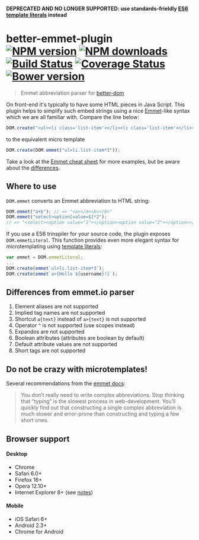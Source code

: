 **DEPRECATED AND NO LONGER SUPPORTED: use standards-frieldly [ES6 template literals](http://wesbos.com/template-strings-html/) instead**

# better-emmet-plugin<br>[![NPM version][npm-version]][npm-url] [![NPM downloads][npm-downloads]][npm-url] [![Build Status][travis-image]][travis-url] [![Coverage Status][coveralls-image]][coveralls-url] [![Bower version][bower-image]][bower-url]
> Emmet abbreviation parser for [better-dom](https://github.com/chemerisuk/better-dom)

On front-end it's typically to have some HTML pieces in Java Script. This plugin helps to simplify such embed strings using a nice [Emmet](http://emmet.io/)-like syntax which we are all familiar with. Compare the line below:

```js
DOM.create("<ul><li class='list-item'></li><li class='list-item'></li><li class='list-item'></li></ul>");
```

to the equivalent micro template

```js
DOM.create(DOM.emmet("ul>li.list-item*3"));
```
Take a look at the [Emmet cheat sheet](http://docs.emmet.io/cheat-sheet/) for more examples, but be aware about the [differences](#differences-from-emmetio-parser).

## Where to use
`DOM.emmet` converts an Emmet abbreviation to HTML string:

```js
DOM.emmet("a+b"); // => "<a></a><b></b>"
DOM.emmet("select>option[value=$]*2"); 
// => "<select><option value="1"></option><option value="2"></option></select>"
```

If you use a ES6 trinspiler for your source code, the plugin exposes `DOM.emmetLiteral`. This function provides even more elegant syntax for microtemplating using [template literals](https://developer.mozilla.org/en-US/docs/Web/JavaScript/Reference/Template_literals):

```js
var emmet = DOM.emmetLiteral;
...
DOM.create(emmet`ul>li.list-item*3`);
DOM.create(emmet`a>{Hello ${username}!}`);
```

## Differences from emmet.io parser
1. Element aliases are not supported
2. Implied tag names are not supported
3. Shortcut `a{text}` instead of `a>{text}` is not supported
4. Operator `^` is not supported (use scopes instead)
5. Expandos are not supported
6. Boolean attributes (attributes are boolean by default)
7. Default attribute values are not supported
8. Short tags are not supported

## Do not be crazy with microtemplates!
Several recommendations from the [emmet docs](http://docs.emmet.io/):

> You don’t really need to write complex abbreviations. Stop thinking that “typing” is the slowest process in web-development. You’ll quickly find out that constructing a single complex abbreviation is much slower and error-prone than constructing and typing a few short ones.

## Browser support
#### Desktop
* Chrome
* Safari 6.0+
* Firefox 16+
* Opera 12.10+
* Internet Explorer 8+ (see [notes](https://github.com/chemerisuk/better-dom#notes-about-old-ies))

#### Mobile
* iOS Safari 6+
* Android 2.3+
* Chrome for Android

[npm-url]: https://www.npmjs.com/package/better-emmet-plugin
[npm-version]: https://img.shields.io/npm/v/better-emmet-plugin.svg
[npm-downloads]: https://img.shields.io/npm/dt/better-emmet-plugin.svg

[travis-url]: http://travis-ci.org/chemerisuk/better-emmet-plugin
[travis-image]: http://img.shields.io/travis/chemerisuk/better-emmet-plugin/master.svg

[coveralls-url]: https://coveralls.io/r/chemerisuk/better-emmet-plugin
[coveralls-image]: http://img.shields.io/coveralls/chemerisuk/better-emmet-plugin/master.svg

[bower-url]: https://github.com/chemerisuk/better-emmet-plugin
[bower-image]: http://img.shields.io/bower/v/better-emmet-plugin.svg
